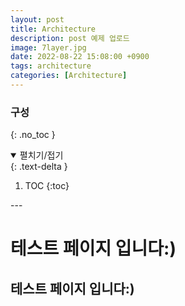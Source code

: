 ```yaml
---
layout: post
title: Architecture
description: post 예제 업로드
image: 7layer.jpg
date: 2022-08-22 15:08:00 +0900
tags: architecture
categories: [Architecture]
---
```

### **구성**
{: .no_toc }
<details open markdown="block">
 <summary>펼치기/접기</summary>
 {: .text-delta }

1. TOC
{:toc}
</details>
---

# 테스트 페이지 입니다:)
## 테스트 페이지 입니다:)